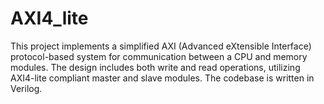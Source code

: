 # AXI4_lite
This project implements a simplified AXI (Advanced eXtensible Interface) protocol-based system for communication between a CPU and memory modules. The design includes both write and read operations, utilizing AXI4-lite compliant master and slave modules. The codebase is written in Verilog.

